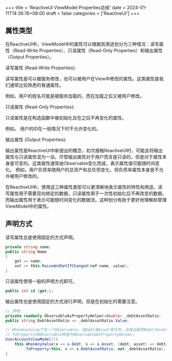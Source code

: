 +++
title = 'ReactiveUI ViewModel Properties总结'
date = 2024-01-11T14:36:16+08:00
draft = false
categories = ['ReactiveUI']
+++

## 属性类型

在ReactiveUI中，ViewModel中的属性可以根据其用途划分为三种情况：读写属性（Read-Write Properties）、只读属性（Read-Only Properties）和输出属性（Output Properties）。

读写属性 (Read-Write Properties):

读写属性是可以被服务修改，也可以被用户在View中修改的属性。这类属性是我们通常比较熟悉的普通属性。

例如，用户的姓名可能是被服务加载的，而在加载之后又被用户修改。

只读属性 (Read-Only Properties):

只读属性是在构造函数中被初始化且在之后不再变化的属性。

例如， 用户的ID在一般情况下时不允许变化的。

输出属性 (Output Properties):

输出属性是ReactiveUI中新提出的概念，初次接触ReactiveUI时，可能会将输出属性与只读属性混为一谈。尽管输出属性对于用户而言是只读的，但是对于属性本身是可变的。这类属性通常由Observable变化而成，表示属性值可能随时间变化。
例如，用户负债率随用户的总资产和总负债变化，但负债率属性本身是不允许被用户修改的。

在ReactiveUI中，使用这三种属性类型可以更清晰地表示属性的特性和用途。读写属性用于需要双向绑定的数据，只读属性用于一次性初始化后不再改变的数据，而输出属性用于表示可能随时间变化的数据流。这种划分有助于更好地理解和管理ViewModel中的属性。

## 声明方式

读写属性总是使用固定的方式声明。

``` C#
private string name;
public string Name 
{
    get => name;
    set => this.RaiseAndSetIfChanged(ref name, value);
}

```

只读属性使用一般的声明方式即可。

``` C#
public int id {get;};
```

输出属性也是使用固定的方式进行声明，但是在初始化时需要注意。

``` C#
// 声明
private readonly ObservableAsPropertyHelper<double> _debtAssetRatio;
public string DebtAssetRatio => _debtAssetRatio.Value;

// WhenAnyValue产生一个Observable，当Debt或Asset变化时，会发出新的Debt/Asset的值。这里需要注意Debt和Asset必须也实现了INotifyPropertyChanged，否则无法观察到它们的变化。
// ToProperty将Observable转变为ObservableAsPropertyHelper。
UserAccountViewModel(){
    this.WhenAnyValue(x => x.Debt, x => x.Asset, (debt, asset) => debt/asset)
        .ToProperty(this, x => x.DebtAssetRatio, out _debtAssetRatio);
}
```